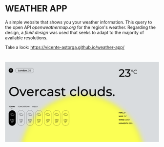 # WEATHER APP

A simple website that shows you your weather information. This query to the open API *openweathermap.org* for the region's weather.
Regarding the design, a *fluid design* was used that seeks to adapt to the majority of available resolutions.

Take a look: https://vicente-astorga.github.io/weather-app/

# ![sketch of weather app](https://raw.githubusercontent.com/vicente-astorga/weather-app/main/weather.png)
